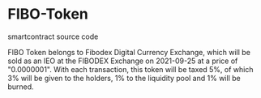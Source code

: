 # FIBO-Token
smartcontract source code 

FIBO Token belongs to Fibodex Digital Currency Exchange, which will be sold as an IEO at the FIBODEX Exchange on 2021-09-25 at a price of "0.0000001".
With each transaction, this token will be taxed 5%, of which 3% will be given to the holders, 1% to the liquidity pool and 1% will be burned.
